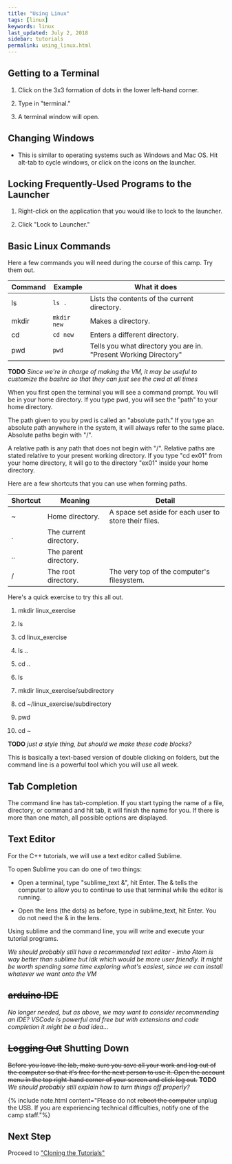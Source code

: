 ```yaml
---
title: "Using Linux"
tags: [linux]
keywords: linux
last_updated: July 2, 2018
sidebar: tutorials
permalink: using_linux.html
---
```


## Getting to a Terminal

1. Click on the 3x3 formation of dots in the lower left-hand corner.

2. Type in "terminal."

3. A terminal window will open.

## Changing Windows

* This is similar to operating systems such as Windows and Mac OS. Hit alt-tab to cycle windows, or click on the icons on the launcher.


## Locking Frequently-Used Programs to the Launcher

1. Right-click on the application that you would like to lock to the launcher.

2. Click "Lock to Launcher."


## Basic Linux Commands

Here a few commands you will need during the course of this camp. Try them out.

Command | Example | What it does
------- | ------- | ------------
ls | `ls .` | Lists the contents of the current directory.
mkdir | `mkdir new` | Makes a directory.
cd | `cd new` | Enters a different directory.
pwd | `pwd` | Tells you what directory you are in. "Present Working Directory"

**TODO** *Since we're in charge of making the VM, it may be useful to customize the bashrc so that they can just see the cwd at all times*

When you first open the terminal you will see a command prompt. You will be in your home directory. If you type pwd, you will see the "path" to your home directory.

The path given to you by pwd is called an "absolute path." If you type an absolute path anywhere in the system, it will always refer to the same place. Absolute paths begin with "/".

A relative path is any path that does not begin with "/". Relative paths are stated relative to your present working directory. If you type "cd ex01" from your home directory, it will go to the directory "ex01" inside your home directory.

Here are a few shortcuts that you can use when forming paths.

 Shortcut | Meaning | Detail 
 ------- | ------- | ------
 ~     | Home directory.            | A space set aside for each user to store their files. 
 .     | The current directory.     |                                                       
 ..    | The parent directory.      |                                                       
 /     | The root directory.        | The very top of the computer's filesystem.            

Here's a quick exercise to try this all out.

1. mkdir linux_exercise

2. ls

3. cd linux_exercise

4. ls ..

5. cd ..

6. ls

7. mkdir linux_exercise/subdirectory

8. cd ~/linux_exercise/subdirectory

9. pwd

10. cd ~

**TODO** *just a style thing, but should we make these code blocks?*

This is basically a text-based version of double clicking on folders, but the command line is a powerful tool which you will use all week.

## Tab Completion

The command line has tab-completion. If you start typing the name of a file, directory, or command and hit tab, it will finish the name for you. If there is more than one match, all possible options are displayed.

## Text Editor

For the C++ tutorials, we will use a text editor called Sublime.

To open Sublime you can do one of two things:

* Open a terminal, type "sublime_text &", hit Enter. The & tells the computer to allow you to continue to use that terminal while the editor is running.

* Open the lens (the dots) as before, type in sublime_text, hit Enter. You do not need the & in the lens.

Using sublime and the command line, you will write and execute your tutorial programs.

*We should probably still have a recommended text editor - imho Atom is way better than sublime but idk which would be more user friendly. It might be worth spending some time exploring what's easiest, since we can install whatever we want onto the VM*

## ~~arduino IDE~~

*No longer needed, but as above, we may want to consider recommending an IDE? VSCode is powerful and free but with extensions and code completion it might be a bad idea...*

## ~~Logging Out~~ Shutting Down

~~Before you leave the lab, make sure you save all your work and log out of the computer so that it's free for the next person to use it. Open the account menu in the top right-hand corner of your screen and click log out.~~ **TODO** *We should probably still explain how to turn things off properly?*

{% include note.html content="Please do not ~~reboot the computer~~ unplug the USB. If you are experiencing technical difficulties, notify one of the camp staff."%}

## Next Step

Proceed to ["Cloning the Tutorials"](/cloning.html)
